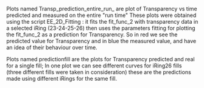 Plots named Transp_prediction_entire_run_<num> are plot of Transparency vs time predicted and measured on the entire "run time"
These plots were obtained using the script EE_2D_Fitting : it fits the fit_func_2 with transparency data in a selected iRing (23-24-25-26)
then uses the parameters fitting for plotting the fit_func_2 as a prediction for Transparency.
So in red we see the predicted value for Transparency and in blue the measured value, and have an idea of their behaviour over time.
  
Plots named predictionfill<num> are the plots for Transparency predicted and real for a single fill;
In one plot we can see different curves for iRing26 fills (three different fills were taken in consideration)
these are the predictions made using different iRings for the same fill.
  
